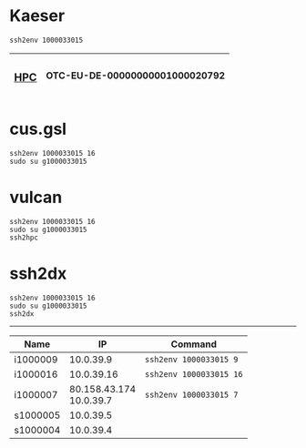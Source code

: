 # Kaeser
```shell
ssh2env 1000033015
```

| <h3>[HPC](https://hpc.1000033015.plmcloud.t-systems-service.com/)</h3> | OTC-EU-DE-00000000001000020792 |
| ---------------------------------------------------------------------- | ------------------------------ |

# cus.gsl
```shell
ssh2env 1000033015 16
sudo su g1000033015
```

# vulcan
```shell
ssh2env 1000033015 16
sudo su g1000033015
ssh2hpc
```

# ssh2dx
```shell
ssh2env 1000033015 16
sudo su g1000033015
ssh2dx
```
---
| Name     | IP                         | Command                     |
| -------- | -------------------------- | --------------------------- |
| i1000009 | 10.0.39.9                  | ```ssh2env 1000033015 9```  |
| i1000016 | 10.0.39.16                 | ```ssh2env 1000033015 16``` |
| i1000007 | 80.158.43.174<br>10.0.39.7 | ```ssh2env 1000033015 7```  |
| s1000005 | 10.0.39.5                  |                             |
| s1000004 | 10.0.39.4                  |                             |